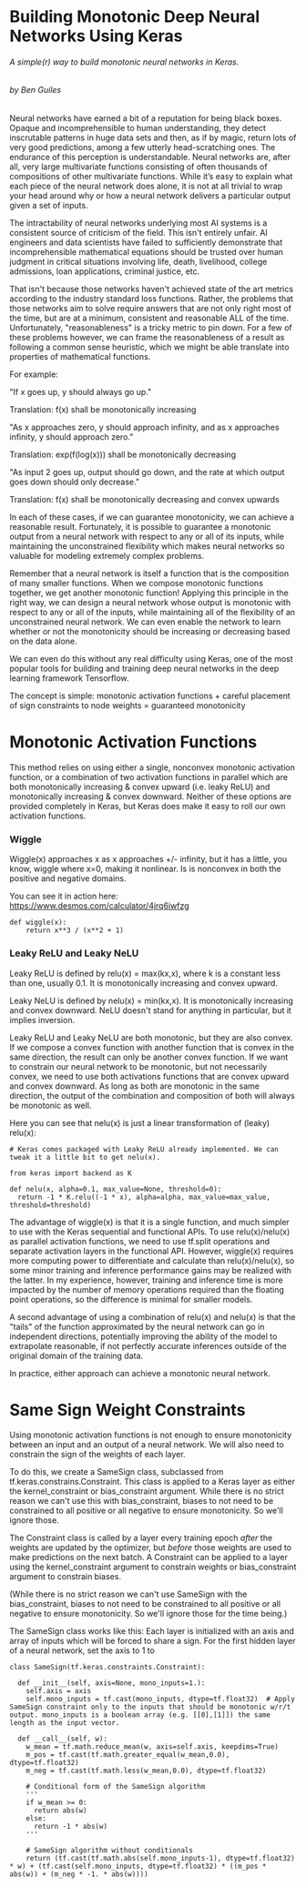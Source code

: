 # Building Monotonic Deep Neural Networks Using Keras

###### A simple(r) way to build monotonic neural networks in Keras.

###### by Ben Guiles

Neural networks have earned a bit of a reputation for being black boxes. Opaque and incomprehensible to human understanding, they detect inscrutable patterns in huge data sets and then, as if by magic, return lots of very good predictions, among a few utterly head-scratching ones. The endurance of this perception is understandable. Neural networks are, after all, very large multivariate functions consisting of often thousands of compositions of other multivariate functions. While it’s easy to explain what each piece of the neural network does alone, it is not at all trivial to wrap your head around why or how a neural network delivers a particular output given a set of inputs.

The intractability of neural networks underlying most AI systems is a consistent source of criticism of the field. This isn't entirely unfair. AI engineers and data scientists have failed to sufficiently demonstrate that incomprehensible mathematical equations should be trusted over human judgment in critical situations involving life, death, livelihood, college admissions, loan applications, criminal justice, etc. 

That isn't because those networks haven't achieved state of the art metrics according to the industry standard loss functions. Rather, the problems that those networks aim to solve require answers that are not only right most of the time, but are at a minimum, consistent and reasonable ALL of the time. Unfortunately, "reasonableness" is a tricky metric to pin down. For a few of these problems however, we can frame the reasonableness of a result as following a common sense heuristic, which we might be able translate into properties of mathematical functions. 

For example:

"If x goes up, y should always go up."

Translation: f(x) shall be monotonically increasing

"As x approaches zero, y should approach infinity, and as x approaches infinity, y should approach zero." 

Translation: exp(f(log(x))) shall be monotonically decreasing

"As input 2 goes up, output should go down, and the rate at which output goes down should only decrease." 

Translation: f(x) shall be monotonically decreasing and convex upwards

In each of these cases, if we can guarantee monotonicity, we can achieve a reasonable result. Fortunately, it is possible to guarantee a monotonic output from a neural network with respect to any or all of its inputs, while maintaining the unconstrained flexibility which makes neural networks so valuable for modeling extremely complex problems.

Remember that a neural network is itself a function that is the composition of many smaller functions. When we compose monotonic functions together, we get another monotonic function! Applying this principle in the right way, we can design a neural network whose output is monotonic with respect to any or all of the inputs, while maintaining all of the flexibility of an unconstrained neural network. We can even enable the network to learn whether or not the monotonicity should be increasing or decreasing based on the data alone.

We can even do this without any real difficulty using Keras, one of the most popular tools for building and training deep neural networks in the deep learning framework Tensorflow.

The concept is simple: monotonic activation functions + careful placement of sign constraints to node weights = guaranteed monotonicity

# Monotonic Activation Functions

This method relies on using either a single, nonconvex monotonic activation function, or a combination of two activation functions in parallel which are both monotonically increasing & convex upward (i.e. leaky ReLU) and monotonically increasing & convex downward. Neither of these options are provided completely in Keras, but Keras does make it easy to roll our own activation functions.

### Wiggle

Wiggle(x) approaches x as x approaches +/- infinity, but it has a little, you know, wiggle where x=0, making it nonlinear. Is is nonconvex in both the positive and negative domains.

You can see it in action here: https://www.desmos.com/calculator/4jrq6iwfzg

```
def wiggle(x):
    return x**3 / (x**2 + 1)
```

### Leaky ReLU and Leaky NeLU

Leaky ReLU is defined by relu(x) = max(kx,x), where k is a constant less than one, usually 0.1. It is monotonically increasing and convex upward.

Leaky NeLU is defined by nelu(x) = min(kx,x). It is monotonically increasing and convex downward. NeLU doesn't stand for anything in particular, but it implies inversion.

Leaky ReLU and Leaky NeLU are both monotonic, but they are also convex. If we compose a convex function with another function that is convex in the same direction, the result can only be another convex function. If we want to constrain our neural network to be monotonic, but not necessarily convex, we need to use both activations functions that are convex upward and convex downward. As long as both are monotonic in the same direction, the output of the combination and composition of both will always be monotonic as well.

Here you can see that nelu(x) is just a linear transformation of (leaky) relu(x):

```
# Keras comes packaged with Leaky ReLU already implemented. We can tweak it a little bit to get nelu(x).

from keras import backend as K

def nelu(x, alpha=0.1, max_value=None, threshold=0):
  return -1 * K.relu((-1 * x), alpha=alpha, max_value=max_value, threshold=threshold)
```

The advantage of wiggle(x) is that it is a single function, and much simpler to use with the Keras sequential and functional APIs. To use relu(x)/nelu(x) as parallel activation functions, we need to use tf.split operations and separate activation layers in the functional API. However, wiggle(x) requires more computing power to differentiate and calculate than relu(x)/nelu(x), so some minor training and inference performance gains may be realized with the latter. In my experience, however, training and inference time is more impacted by the number of memory operations required than the floating point operations, so the difference is minimal for smaller models.

A second advantage of using a combination of relu(x) and nelu(x) is that the "tails" of the function approximated by the neural network can go in independent directions, potentially improving the ability of the model to extrapolate reasonable, if not perfectly accurate inferences outside of the original domain of the training data.

In practice, either approach can achieve a monotonic neural network.

# Same Sign Weight Constraints

Using monotonic activation functions is not enough to ensure monotonicity between an input and an output of a neural network. We will also need to constrain the sign of the weights of each layer.

To do this, we create a SameSign class, subclassed from tf.keras.constrains.Constraint. This class is applied to a Keras layer as either the kernel\_constraint or bias\_constraint argument. While there is no strict reason we can't use this with bias\_constraint, biases to not need to be constrained to all positive or all negative to ensure monotonicity. So we'll ignore those.

The Constraint class is called by a layer every training epoch _after_ the weights are updated by the optimizer, but _before_ those weights are used to make predictions on the next batch. A Constraint can be applied to a layer using the kernel\_constraint argument to constrain weights or bias\_constraint argument to constrain biases. 

(While there is no strict reason we can't use SameSign with the bias\_constraint, biases to not need to be constrained to all positive or all negative to ensure monotonicity. So we'll ignore those for the time being.)

The SameSign class works like this: Each layer is initialized with an axis and array of inputs which will be forced to share a sign. For the first hidden layer of a neural network, set the axis to 1 to 

```
class SameSign(tf.keras.constraints.Constraint):

  def __init__(self, axis=None, mono_inputs=1.):
    self.axis = axis               
    self.mono_inputs = tf.cast(mono_inputs, dtype=tf.float32)  # Apply SameSign constraint only to the inputs that should be monotonic w/r/t output. mono_inputs is a boolean array (e.g. [[0],[1]]) the same length as the input vector.

  def __call__(self, w):
    w_mean = tf.math.reduce_mean(w, axis=self.axis, keepdims=True)
    m_pos = tf.cast(tf.math.greater_equal(w_mean,0.0), dtype=tf.float32)
    m_neg = tf.cast(tf.math.less(w_mean,0.0), dtype=tf.float32)

    # Conditional form of the SameSign algorithm
    '''
    if w_mean >= 0:
      return abs(w)
    else:
      return -1 * abs(w)
    '''

    # SameSign algorithm without conditionals
    return (tf.cast(tf.math.abs(self.mono_inputs-1), dtype=tf.float32) * w) + (tf.cast(self.mono_inputs, dtype=tf.float32) * ((m_pos * abs(w)) + (m_neg * -1. * abs(w))))
```

